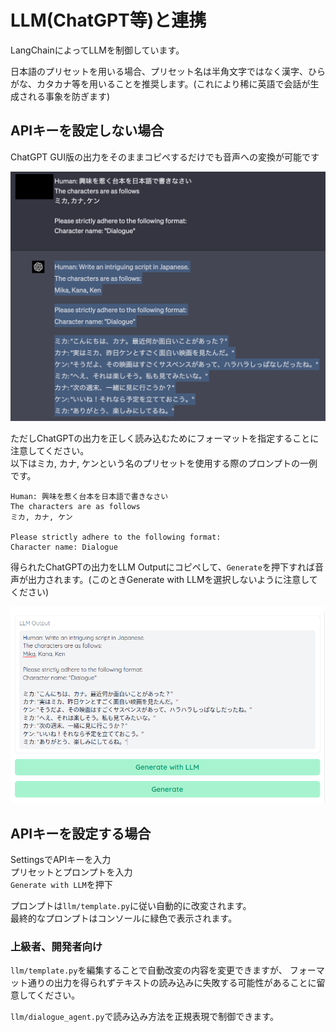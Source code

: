# LLM(ChatGPT等)と連携
LangChainによってLLMを制御しています。

日本語のプリセットを用いる場合、プリセット名は半角文字ではなく漢字、ひらがな、カタカナ等を用いることを推奨します。(これにより稀に英語で会話が生成される事象を防ぎます)

## APIキーを設定しない場合

ChatGPT GUI版の出力をそのままコピペするだけでも音声への変換が可能です

![](../images/chatgpt_gui.png)

ただしChatGPTの出力を正しく読み込むためにフォーマットを指定することに注意してください。  
以下はミカ, カナ, ケンという名のプリセットを使用する際のプロンプトの一例です。

```
Human: 興味を惹く台本を日本語で書きなさい
The characters are as follows
ミカ, カナ, ケン

Please strictly adhere to the following format:
Character name: Dialogue
```

得られたChatGPTの出力をLLM Outputにコピペして、`Generate`を押下すれば音声が出力されます。(このときGenerate with LLMを選択しないように注意してください)

![](../images/llm_without_api.png)


## APIキーを設定する場合
SettingsでAPIキーを入力  
プリセットとプロンプトを入力  
`Generate with LLM`を押下

プロンプトは`llm/template.py`に従い自動的に改変されます。  
最終的なプロンプトはコンソールに緑色で表示されます。

### 上級者、開発者向け
`llm/template.py`を編集することで自動改変の内容を変更できますが、
フォーマット通りの出力を得られずテキストの読み込みに失敗する可能性があることに留意してください。

`llm/dialogue_agent.py`で読み込み方法を正規表現で制御できます。